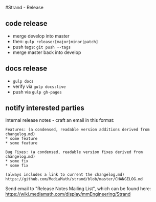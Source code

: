 #Strand - Release

## code release
* merge develop into master
* then: `gulp release:[major|minor|patch]`
* push tags: `git push --tags`
* merge master back into develop

## docs release
* `gulp docs`
* verify via `gulp docs:live`
* push via `gulp gh-pages`

## notify interested parties

Internal release notes - craft an email in this format:

```
Features: (a condensed, readable version additions derived from changelog.md)
* some feature
* some feature

Bug Fixes: (a condensed, readable version fixes derived from changelog.md)
* some fix
* some fix

(always includes a link to current the changelog.md)
https://github.com/MediaMath/strand/blob/master/CHANGELOG.md
```

Send email to "Release Notes Mailing List", which can be found here:
https://wiki.mediamath.com/display/mmEngineering/Strand